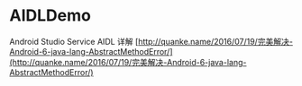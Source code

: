 # AIDLDemo

Android Studio Service AIDL 详解 [http://quanke.name/2016/07/19/完美解决-Android-6-java-lang-AbstractMethodError/](http://quanke.name/2016/07/19/完美解决-Android-6-java-lang-AbstractMethodError/)